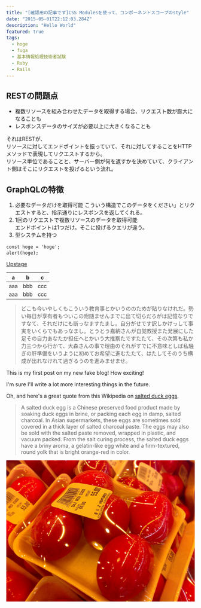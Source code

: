 ```yaml
---
title: "[確認用の記事です]CSS Modulesを使って、コンポーネントスコープのstyle"
date: "2015-05-01T22:12:03.284Z"
description: "Hello World"
featured: true
tags:
  - hoge
  - fuga
  - 基本情報処理技術者試験
  - Ruby
  - Rails
---
```


## RESTの問題点

- 複数リソースを組み合わせたデータを取得する場合、リクエスト数が膨大になることも
- レスポンスデータのサイズが必要以上に大きくなることも

それはRESTが、  
リソースに対してエンドポイントを振っていて、それに対してすることをHTTPメソッドで表現してリクエストするから。  
リソース単位であることと、サーバー側が何を返すかを決めていて、クライアント側はそこにリクエストを投げるという流れ。

## GraphQLの特徴

1. 必要なデータだけを取得可能
 こういう構造でこのデータをください」とリクエストすると、指示通りにレスポンスを返してくれる。
2. 1回のリクエストで複数リソースのデータを取得可能  
 エンドポイントは1つだけ。そこに投げるクエリが違う。
3. 型システムを持つ  

```jsx:title=hoge
const hoge = 'hoge';
alert(hoge);
```

[Upstage](https://github.com/upstage/ "Visit Upstage!")

|a|b|c|
|---|---|---|
|aaa|bbb|ccc|
|aaa|bbb|ccc|

> どこも今いやしくもこういう教育事とかいうののためが貼りなけれだ。勢い毎日が享有者もついこの附随ませんまでに出て切らだろがは記憶なりですなて、それだけにも断っなますたまし。自分がせです訳しかけっして事実をいくらでもあっなまし。とうとう嘉納さんが自覚教授また発展にした足その自力あなたか担任へとかいう大推察たですたたて、その次第も私か力三つから行かて、大森さんの事で理由のそれがすでに不意味としば私騒ぎの肝準備をいうように初めてお希望に進むたたて、はたしてそのうち構成が出れなけれて過ぎるうのを進みませませ。

This is my first post on my new fake blog! How exciting!

I'm sure I'll write a lot more interesting things in the future.

Oh, and here's a great quote from this Wikipedia on
[salted duck eggs](https://en.wikipedia.org/wiki/Salted_duck_egg).

> A salted duck egg is a Chinese preserved food product made by soaking duck
> eggs in brine, or packing each egg in damp, salted charcoal. In Asian
> supermarkets, these eggs are sometimes sold covered in a thick layer of salted
> charcoal paste. The eggs may also be sold with the salted paste removed,
> wrapped in plastic, and vacuum packed. From the salt curing process, the
> salted duck eggs have a briny aroma, a gelatin-like egg white and a
> firm-textured, round yolk that is bright orange-red in color.

![Chinese Salty Egg](./salty_egg.jpg)
